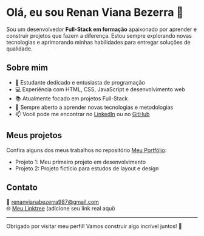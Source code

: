 # Olá, eu sou Renan Viana Bezerra 👋

Sou um desenvolvedor **Full-Stack em formação** apaixonado por aprender e construir projetos que fazem a diferença. Estou sempre explorando novas tecnologias e aprimorando minhas habilidades para entregar soluções de qualidade.

## Sobre mim
- 🚀 Estudante dedicado e entusiasta de programação
- 💻 Experiência com HTML, CSS, JavaScript e desenvolvimento web
- 📚 Atualmente focado em projetos Full-Stack
- 🌱 Sempre aberto a aprender novas tecnologias e metodologias
- 📫 Você pode me encontrar no [LinkedIn](https://www.linkedin.com/in/renan-viana-832038268/) ou no [GitHub](https://github.com/Renanxff2)

## Meus projetos
Confira alguns dos meus trabalhos no repositório [Meu Portfólio](https://github.com/Renanxff2/Meu-portifolio):

- Projeto 1: Meu primeiro projeto em desenvolvimento
- Projeto 2: Projeto fictício para estudos de layout e design

## Contato
📧 renanvianabezerra987@gmail.com  
🌐 [Meu Linktree](https://linktr.ee/seulink) (adicione seu link real aqui)

---

Obrigado por visitar meu perfil! Vamos construir algo incrível juntos! 🚀
